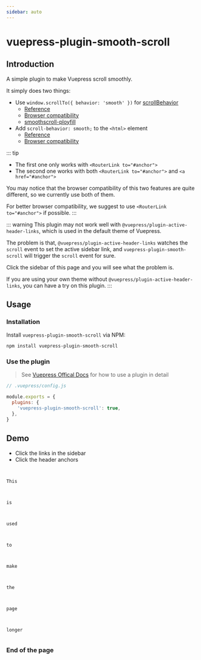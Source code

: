 ```yaml
---
sidebar: auto
---
```


# vuepress-plugin-smooth-scroll

## Introduction

A simple plugin to make Vuepress scroll smoothly.

It simply does two things:

- Use `window.scrollTo({ behavior: 'smooth' })` for [scrollBehavior](https://router.vuejs.org/api/#scrollbehavior)
  - [Reference](https://developer.mozilla.org/en-US/docs/Web/API/Window/scrollTo)
  - [Browser compatibility](https://developer.mozilla.org/en-US/docs/Web/API/Window/scrollTo#Browser_Compatibility)
  - [smoothscroll-ployfill](https://github.com/iamdustan/smoothscroll)
- Add `scroll-behavior: smooth;` to the `<html>` element
  - [Reference](https://developer.mozilla.org/en-US/docs/Web/CSS/scroll-behavior)
  - [Browser compatibility](https://developer.mozilla.org/en-US/docs/Web/CSS/scroll-behavior#Browser_compatibility)

::: tip
- The first one only works with `<RouterLink to="#anchor">`
- The second one works with both `<RouterLink to="#anchor">` and `<a href="#anchor">`

You may notice that the browser compatibility of this two features are quite different, so we currently use both of them.

For better browser compatibility, we suggest to use `<RouterLink to="#anchor">` if possible.
:::

::: warning
This plugin may not work well with `@vuepress/plugin-active-header-links`, which is used in the default theme of Vuepress.

The problem is that, `@vuepress/plugin-active-header-links` watches the `scroll` event to set the active sidebar link, and `vuepress-plugin-smooth-scroll` will trigger the `scroll` event for sure.

Click the sidebar of this page and you will see what the problem is.

If you are using your own theme without `@vuepress/plugin-active-header-links`, you can have a try on this plugin.
:::

## Usage

### Installation

Install `vuepress-plugin-smooth-scroll` via NPM:

```bash
npm install vuepress-plugin-smooth-scroll
```

### Use the plugin

> See [Vuepress Offical Docs](https://vuepress.vuejs.org/plugin/using-a-plugin.html) for how to use a plugin in detail


```js
// .vuepress/config.js

module.exports = {
  plugins: {
    'vuepress-plugin-smooth-scroll': true,
  },
}
```

## Demo

- Click the links in the sidebar 
- Click the header anchors

```


This



is



used



to



make



the



page



longer


```

### End of the page
